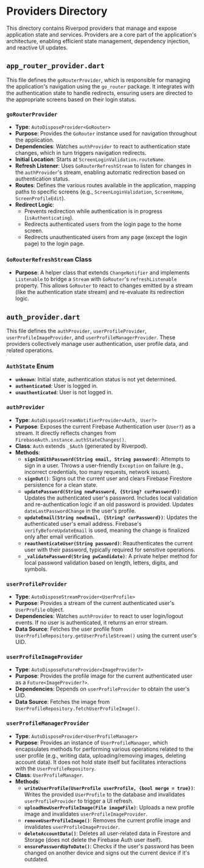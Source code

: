 # Providers Directory

This directory contains Riverpod providers that manage and expose application state and services. Providers are a core part of the application's architecture, enabling efficient state management, dependency injection, and reactive UI updates.

## `app_router_provider.dart`

This file defines the `goRouterProvider`, which is responsible for managing the application's navigation using the `go_router` package. It integrates with the authentication state to handle redirects, ensuring users are directed to the appropriate screens based on their login status.

### `goRouterProvider`

*   **Type**: `AutoDisposeProvider<GoRouter>`
*   **Purpose**: Provides the `GoRouter` instance used for navigation throughout the application.
*   **Dependencies**: Watches `authProvider` to react to authentication state changes, which in turn triggers navigation redirects.
*   **Initial Location**: Starts at `ScreenLoginValidation.routeName`.
*   **Refresh Listener**: Uses `GoRouterRefreshStream` to listen for changes in the `authProvider`'s stream, enabling automatic redirection based on authentication status.
*   **Routes**: Defines the various routes available in the application, mapping paths to specific screens (e.g., `ScreenLoginValidation`, `ScreenHome`, `ScreenProfileEdit`).
*   **Redirect Logic**:
    *   Prevents redirection while authentication is in progress (`isAuthenticating`).
    *   Redirects authenticated users from the login page to the home screen.
    *   Redirects unauthenticated users from any page (except the login page) to the login page.

### `GoRouterRefreshStream` Class

*   **Purpose**: A helper class that extends `ChangeNotifier` and implements `Listenable` to bridge a `Stream` with `GoRouter`'s `refreshListenable` property. This allows `GoRouter` to react to changes emitted by a stream (like the authentication state stream) and re-evaluate its redirection logic.

## `auth_provider.dart`

This file defines the `authProvider`, `userProfileProvider`, `userProfileImageProvider`, and `userProfileManagerProvider`. These providers collectively manage user authentication, user profile data, and related operations.

### `AuthState` Enum

*   **`unknown`**: Initial state, authentication status is not yet determined.
*   **`authenticated`**: User is logged in.
*   **`unauthenticated`**: User is not logged in.

### `authProvider`

*   **Type**: `AutoDisposeStreamNotifierProvider<Auth, User?>`
*   **Purpose**: Exposes the current Firebase Authentication user (`User?`) as a stream. It directly reflects changes from `FirebaseAuth.instance.authStateChanges()`.
*   **Class**: `Auth` extends `_$Auth` (generated by Riverpod).
*   **Methods**:
    *   **`signInWithPassword(String email, String password)`**: Attempts to sign in a user. Throws a user-friendly `Exception` on failure (e.g., incorrect credentials, too many requests, network issues).
    *   **`signOut()`**: Signs out the current user and clears Firebase Firestore persistence for a clean state.
    *   **`updatePassword(String newPassword, {String? curPassword})`**: Updates the authenticated user's password. Includes local validation and re-authentication logic if an old password is provided. Updates `dateLastPasswordChange` in the user's profile.
    *   **`updateEmail(String newEmail, {String? curPassword})`**: Updates the authenticated user's email address. Firebase's `verifyBeforeUpdateEmail` is used, meaning the change is finalized only after email verification.
    *   **`reauthenticateUser(String password)`**: Reauthenticates the current user with their password, typically required for sensitive operations.
    *   **`_validatePassword(String pwCandidate)`**: A private helper method for local password validation based on length, letters, digits, and symbols.

### `userProfileProvider`

*   **Type**: `AutoDisposeStreamProvider<UserProfile>`
*   **Purpose**: Provides a stream of the current authenticated user's `UserProfile` object.
*   **Dependencies**: Watches `authProvider` to react to user login/logout events. If no user is authenticated, it returns an error stream.
*   **Data Source**: Fetches the user profile from `UserProfileRepository.getUserProfileStream()` using the current user's UID.

### `userProfileImageProvider`

*   **Type**: `AutoDisposeFutureProvider<ImageProvider?>`
*   **Purpose**: Provides the profile image for the current authenticated user as a `Future<ImageProvider?>`.
*   **Dependencies**: Depends on `userProfileProvider` to obtain the user's UID.
*   **Data Source**: Fetches the image from `UserProfileRepository.fetchUserProfileImage()`.

### `userProfileManagerProvider`

*   **Type**: `AutoDisposeProvider<UserProfileManager>`
*   **Purpose**: Provides an instance of `UserProfileManager`, which encapsulates methods for performing various operations related to the user profile (e.g., writing data, uploading/removing images, deleting account data). It does not hold state itself but facilitates interactions with the `UserProfileRepository`.
*   **Class**: `UserProfileManager`.
*   **Methods**:
    *   **`writeUserProfile(UserProfile userProfile, {bool merge = true})`**: Writes the provided `UserProfile` to the database and invalidates `userProfileProvider` to trigger a UI refresh.
    *   **`uploadNewUserProfileImage(File imageFile)`**: Uploads a new profile image and invalidates `userProfileImageProvider`.
    *   **`removeUserProfileImage()`**: Removes the current profile image and invalidates `userProfileImageProvider`.
    *   **`deleteAccountData()`**: Deletes all user-related data in Firestore and Storage (does not delete the Firebase Auth user itself).
    *   **`ensurePasswordUpToDate()`**: Checks if the user's password has been changed on another device and signs out the current device if it's outdated.
